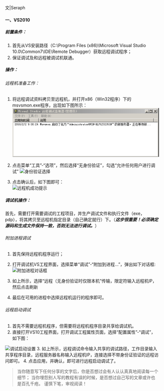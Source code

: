 
文|Seraph
#### 一、VS2010

##### 前置条件：
1. 首先从VS安装路径（C:\Program Files (x86)\Microsoft Visual Studio 10.0\Common7\IDE\Remote Debugger）获取远程调试程序；
2. 保证调试及和远程被调试机联通。 

##### 操作：
###### 远程机准备工作：
1. 将远程调试资料拷贝至远程机，并打开x86（Win32程序）下的msvsmon.exe程序，出现如下图所示：
![远程调试监视器](/assets/textures/vs.jpeg)

2. 点击菜单“工具”-“选项”，然后选择“无身份验证”，勾选“允许任何用户进行调试”
![身份验证选择](https://imgconvert.csdnimg.cn/aHR0cDovL3VwbG9hZC1pbWFnZXMuamlhbnNodS5pby91cGxvYWRfaW1hZ2VzLzQ1NTc2NjUtYmFjZThmOWU4ZWM0YjU5ZS5wbmc?x-oss-process=image/format,png)

3. 点击确认后，如下图即可：   
![远程机成功提示](https://imgconvert.csdnimg.cn/aHR0cDovL3VwbG9hZC1pbWFnZXMuamlhbnNodS5pby91cGxvYWRfaW1hZ2VzLzQ1NTc2NjUtN2VmMDc4ZTkxN2U0NmNiMy5wbmc?x-oss-process=image/format,png)

##### 调试机操作：
首先，需要打开需要调试的工程项目，并生产调试文件和执行文件（exe，pdp），将其拷贝至远程机指定目录（自己确定就行）下。（***这步很重要！必须确定源码和生成文件保持一致，否则无法进行调试。***）
###### 附加进程调试
1. 首先保持远程机程序运行；
2. 打开调试机VS工程界面，选择菜单“调试”-“附加到进程...”，弹出如下对话框:
![附加进程对话框](https://imgconvert.csdnimg.cn/aHR0cDovL3VwbG9hZC1pbWFnZXMuamlhbnNodS5pby91cGxvYWRfaW1hZ2VzLzQ1NTc2NjUtY2ZhMzhjYzY1ZDdhYzg3Ny5wbmc?x-oss-process=image/format,png)

3. 如上所示，选择“远程（无身份验证时仅限本机”传输，限定符输入远程机IP，然后点击刷新
4. 最后在可用的进程中选择远程机运行的程序即可。

###### 远程启动调试
1. 首先不需要远程机程序，但需要将远程机程序目录共享给调试机。
2. 直接打开VS10工程界面，打开调试工程属性页面，选择“配置属性”-“调试”，如下图：

![调试启动设置](https://imgconvert.csdnimg.cn/aHR0cDovL3VwbG9hZC1pbWFnZXMuamlhbnNodS5pby91cGxvYWRfaW1hZ2VzLzQ1NTc2NjUtOTI2NjBlZTMyYzVkYTdlMS5wbmc?x-oss-process=image/format,png)
3. 如上所示，远程调试命令输入共享的调试路径，工作目录输入共享程序目录，远程服务器名称输入远程机IP，连接选择不带身份证验证的远程访问即可。
4. 点击应用，并确认，即可进行远程启动调试了。 






>当你随意写下任何分享的文字后，你是否想过会有人认认真真地阅读每一个细节；
>当你埋怨别人写的教程有误的时候，是否想过自己写的文章或许也是百孔千疮。
>谨慎下笔，审视阅读！
